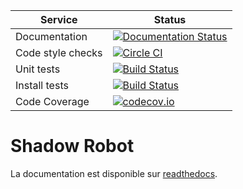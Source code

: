 |     Service       |  Status  |
| ----------------- | -------- |
| Documentation     | [![Documentation Status](https://readthedocs.org/projects/shadow-robot/badge)](http://shadow-robot.readthedocs.org/) |
| Code style checks | [![Circle CI](https://circleci.com/gh/shadow-robot/sr-ros-interface.svg?style=shield)](https://circleci.com/gh/shadow-robot/sr-ros-interface) |
| Unit tests        | [![Build Status](https://img.shields.io/shippable/554b2991edd7f2c052e402be.svg)](https://app.shippable.com/projects/554b2991edd7f2c052e402be) |
| Install tests     | [![Build Status](https://semaphoreci.com/api/v1/projects/11755ff7-a716-4ac2-a7fb-5edb3c7a87b5/518634/shields_badge.svg)](https://semaphoreci.com/andriy/sr-ros-interface) |
| Code Coverage     | [![codecov.io](https://img.shields.io/codecov/c/github/shadow-robot/sr-ros-interface/indigo-devel.svg)](http://codecov.io/github/shadow-robot/sr-ros-interface?branch=indigo-devel)

# Shadow Robot

La documentation est disponible sur [readthedocs](shadow-robot.readthedocs.org).